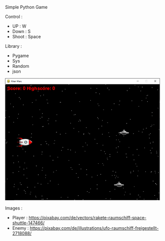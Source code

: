 Simple Python Game

Control :
 + UP : W 
 + Down : S 
 + Shoot : Space

Library :
 + Pygame 
 + Sys 
 + Random 
 + json

![alt text](https://github.com/nddev95/Python-Space-War/blob/main/img/game.PNG)


Images :
 + Player : https://pixabay.com/de/vectors/rakete-raumschiff-space-shuttle-147466/
 + Enemy : https://pixabay.com/de/illustrations/ufo-raumschiff-freigestellt-2718088/
